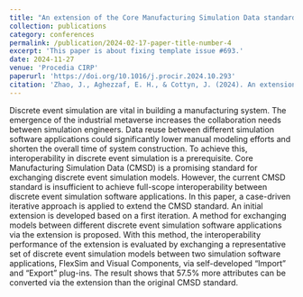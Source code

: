```yaml
---
title: "An extension of the Core Manufacturing Simulation Data standard to enhance the interoperability for discrete event simulation"
collection: publications
category: conferences
permalink: /publication/2024-02-17-paper-title-number-4
excerpt: 'This paper is about fixing template issue #693.'
date: 2024-11-27
venue: 'Procedia CIRP'
paperurl: 'https://doi.org/10.1016/j.procir.2024.10.293'
citation: 'Zhao, J., Aghezzaf, E. H., & Cottyn, J. (2024). An extension of the Core Manufacturing Simulation Data standard to enhance the interoperability for discrete event simulation. Procedia CIRP, 130, 1632-1637.'
---
```


Discrete event simulation are vital in building a manufacturing system. The emergence of the industrial metaverse increases the collaboration needs between simulation engineers. Data reuse between different simulation software applications could significantly lower manual modeling efforts and shorten the overall time of system construction. To achieve this, interoperability in discrete event simulation is a prerequisite. Core Manufacturing Simulation Data (CMSD) is a promising standard for exchanging discrete event simulation models. However, the current CMSD standard is insufficient to achieve full-scope interoperability between discrete event simulation software applications. In this paper, a case-driven iterative approach is applied to extend the CMSD standard. An initial extension is developed based on a first iteration. A method for exchanging models between different discrete event simulation software applications via the extension is proposed. With this method, the interoperability performance of the extension is evaluated by exchanging a representative set of discrete event simulation models between two simulation software applications, FlexSim and Visual Components, via self-developed “Import” and “Export” plug-ins. The result shows that 57.5% more attributes can be converted via the extension than the original CMSD standard.
